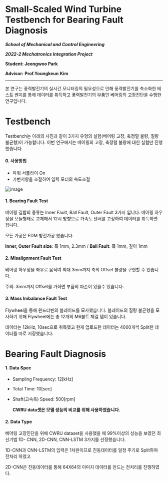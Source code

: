# **Small-Scaled Wind Turbine Testbench for Bearing Fault Diagnosis** 

***School of Mechanical and Control Engineering***

***2022-2 Mechatronics Integration Project***



**Student: Jeongwoo Park**

**Advisor:**  **Prof.Youngkeun** **Kim**

-----------------------

본 연구는 풍력발전기의 실시간 모니터링의 필요성으로 인해 풍력발전기를 축소화한 테스트 벤치를 통해 데이터를 취득하고 풍력발전기의 부품인 베어링의 고장진단을 수행한 연구입니다. 



# Testbench

Testbench는 아래의 사진과  같이 3가지 유형의 실험(베어링 고장, 축정렬 불량, 질량 불균형)이 가능합니다. 이번 연구에서는 베어링의 고장, 축정렬 불량에 대한 실험만 진행했습니다.

#### 0. 사용방법

- 파워 서플라이 On
- 가변저항을 조절하여 입력 모터의 속도조절

![image](https://user-images.githubusercontent.com/84221531/208964624-de3da554-c9ac-42ee-81f6-416f54acf72c.png)

#### 1. Bearing Fault Test

베어링 결함의 종류는 Inner Fault, Ball Fault, Outer Fault 3가지 입니다. 베어링 하우징을 모듈형태로 교체해서 12시 방향으로 가속도 센서를 고정하여 데이터를 취득하면 됩니다.

모든 가공은 EDM 방전가공 했습니다.

**Inner, Outer Fault size**: 폭 1mm, 2.3mm        /       **Ball Fault**: 폭 1mm, 깊이 1mm



#### 2. Misalignment Fault Test

베어링 하우징을 좌우로 움직여 최대 3mm까지 축의 Offset 불량을 구현할 수 있습니다.

주의: 3mm까지 Offset을 가하면 부품의 파손이 있을수 있습니다.



#### 3. Mass Imbalance Fault Test

Flywheel을 통해 윈드터빈의 블레이드를 모사했습니다. 블레이드의 질량 불균형을 모사하기 위해 Flywheel에는 총 12개의 M6볼트 체결 탭이 있습니다.



데이터는 12kHz, 10sec으로 취득했고 현재 업로드한 데이터는 4000개씩 Split한 데이터를 따로 저장했습니다.



# Bearing Fault Diagnosis

#### 1. Data Spec

- Sampling Frequency: 12[kHz]
- Total Time: 10[sec]
- Shaft(고속축) Speed: 500[rpm] 

  **CWRU data셋은 모델 성능의 비교를 위해 사용하였습니다.**



#### 2. Data Type



베어링 고장진단을 위해 CWRU dataset을 사용했을 때 99%이상의 성능을 보였던 최신기법 1D- CNN, 2D-CNN, CNN-LSTM 3가지를 선정했습니다. 

1D-CNN과 CNN-LSTM의 입력은 1차원이므로 진동데이터를 일정 주기로 Split하여 전처리 하였고

2D-CNN은 진동데이터를 통해 64X64의 이미지 데이터를 만드는 전처리를 진행하였다.



























